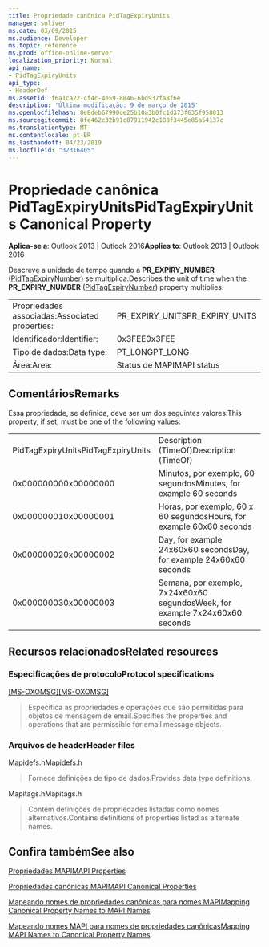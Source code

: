 ```yaml
---
title: Propriedade canônica PidTagExpiryUnits
manager: soliver
ms.date: 03/09/2015
ms.audience: Developer
ms.topic: reference
ms.prod: office-online-server
localization_priority: Normal
api_name:
- PidTagExpiryUnits
api_type:
- HeaderDef
ms.assetid: f6a1ca22-cf4c-4e59-8846-6bd937fa8f6e
description: 'Última modificação: 9 de março de 2015'
ms.openlocfilehash: 8e8deb67990ce25b10a3b0fc1d373f635f958013
ms.sourcegitcommit: 8fe462c32b91c87911942c188f3445e85a54137c
ms.translationtype: MT
ms.contentlocale: pt-BR
ms.lasthandoff: 04/23/2019
ms.locfileid: "32316405"
---
```

# <a name="pidtagexpiryunits-canonical-property"></a><span data-ttu-id="b6da7-103">Propriedade canônica PidTagExpiryUnits</span><span class="sxs-lookup"><span data-stu-id="b6da7-103">PidTagExpiryUnits Canonical Property</span></span>

  
  
<span data-ttu-id="b6da7-104">**Aplica-se a**: Outlook 2013 | Outlook 2016</span><span class="sxs-lookup"><span data-stu-id="b6da7-104">**Applies to**: Outlook 2013 | Outlook 2016</span></span> 
  
<span data-ttu-id="b6da7-105">Descreve a unidade de tempo quando a **PR_EXPIRY_NUMBER** ([PidTagExpiryNumber](pidtagexpirynumber-canonical-property.md)) se multiplica.</span><span class="sxs-lookup"><span data-stu-id="b6da7-105">Describes the unit of time when the **PR_EXPIRY_NUMBER** ([PidTagExpiryNumber](pidtagexpirynumber-canonical-property.md)) property multiplies.</span></span>
  
|||
|:-----|:-----|
|<span data-ttu-id="b6da7-106">Propriedades associadas:</span><span class="sxs-lookup"><span data-stu-id="b6da7-106">Associated properties:</span></span>  <br/> |<span data-ttu-id="b6da7-107">PR_EXPIRY_UNITS</span><span class="sxs-lookup"><span data-stu-id="b6da7-107">PR_EXPIRY_UNITS</span></span>  <br/> |
|<span data-ttu-id="b6da7-108">Identificador:</span><span class="sxs-lookup"><span data-stu-id="b6da7-108">Identifier:</span></span>  <br/> |<span data-ttu-id="b6da7-109">0x3FEE</span><span class="sxs-lookup"><span data-stu-id="b6da7-109">0x3FEE</span></span>  <br/> |
|<span data-ttu-id="b6da7-110">Tipo de dados:</span><span class="sxs-lookup"><span data-stu-id="b6da7-110">Data type:</span></span>  <br/> |<span data-ttu-id="b6da7-111">PT_LONG</span><span class="sxs-lookup"><span data-stu-id="b6da7-111">PT_LONG</span></span>  <br/> |
|<span data-ttu-id="b6da7-112">Área:</span><span class="sxs-lookup"><span data-stu-id="b6da7-112">Area:</span></span>  <br/> |<span data-ttu-id="b6da7-113">Status de MAPI</span><span class="sxs-lookup"><span data-stu-id="b6da7-113">MAPI status</span></span>  <br/> |
   
## <a name="remarks"></a><span data-ttu-id="b6da7-114">Comentários</span><span class="sxs-lookup"><span data-stu-id="b6da7-114">Remarks</span></span>

<span data-ttu-id="b6da7-115">Essa propriedade, se definida, deve ser um dos seguintes valores:</span><span class="sxs-lookup"><span data-stu-id="b6da7-115">This property, if set, must be one of the following values:</span></span>
  
|||
|:-----|:-----|
|<span data-ttu-id="b6da7-116">PidTagExpiryUnits</span><span class="sxs-lookup"><span data-stu-id="b6da7-116">PidTagExpiryUnits</span></span>  <br/> |<span data-ttu-id="b6da7-117">Description (TimeOf)</span><span class="sxs-lookup"><span data-stu-id="b6da7-117">Description (TimeOf)</span></span>  <br/> |
|<span data-ttu-id="b6da7-118">0x00000000</span><span class="sxs-lookup"><span data-stu-id="b6da7-118">0x00000000</span></span>  <br/> |<span data-ttu-id="b6da7-119">Minutos, por exemplo, 60 segundos</span><span class="sxs-lookup"><span data-stu-id="b6da7-119">Minutes, for example 60 seconds</span></span>  <br/> |
|<span data-ttu-id="b6da7-120">0x00000001</span><span class="sxs-lookup"><span data-stu-id="b6da7-120">0x00000001</span></span>  <br/> |<span data-ttu-id="b6da7-121">Horas, por exemplo, 60 x 60 segundos</span><span class="sxs-lookup"><span data-stu-id="b6da7-121">Hours, for example 60x60 seconds</span></span>  <br/> |
|<span data-ttu-id="b6da7-122">0x00000002</span><span class="sxs-lookup"><span data-stu-id="b6da7-122">0x00000002</span></span>  <br/> |<span data-ttu-id="b6da7-123">Day, for example 24x60x60 seconds</span><span class="sxs-lookup"><span data-stu-id="b6da7-123">Day, for example 24x60x60 seconds</span></span>  <br/> |
|<span data-ttu-id="b6da7-124">0x00000003</span><span class="sxs-lookup"><span data-stu-id="b6da7-124">0x00000003</span></span>  <br/> |<span data-ttu-id="b6da7-125">Semana, por exemplo, 7x24x60x60 segundos</span><span class="sxs-lookup"><span data-stu-id="b6da7-125">Week, for example 7x24x60x60 seconds</span></span>  <br/> |
   
## <a name="related-resources"></a><span data-ttu-id="b6da7-126">Recursos relacionados</span><span class="sxs-lookup"><span data-stu-id="b6da7-126">Related resources</span></span>

### <a name="protocol-specifications"></a><span data-ttu-id="b6da7-127">Especificações de protocolo</span><span class="sxs-lookup"><span data-stu-id="b6da7-127">Protocol specifications</span></span>

<span data-ttu-id="b6da7-128">[[MS-OXOMSG]](https://msdn.microsoft.com/library/daa9120f-f325-4afb-a738-28f91049ab3c%28Office.15%29.aspx)</span><span class="sxs-lookup"><span data-stu-id="b6da7-128">[[MS-OXOMSG]](https://msdn.microsoft.com/library/daa9120f-f325-4afb-a738-28f91049ab3c%28Office.15%29.aspx)</span></span>
  
> <span data-ttu-id="b6da7-129">Especifica as propriedades e operações que são permitidas para objetos de mensagem de email.</span><span class="sxs-lookup"><span data-stu-id="b6da7-129">Specifies the properties and operations that are permissible for email message objects.</span></span>
    
### <a name="header-files"></a><span data-ttu-id="b6da7-130">Arquivos de header</span><span class="sxs-lookup"><span data-stu-id="b6da7-130">Header files</span></span>

<span data-ttu-id="b6da7-131">Mapidefs.h</span><span class="sxs-lookup"><span data-stu-id="b6da7-131">Mapidefs.h</span></span>
  
> <span data-ttu-id="b6da7-132">Fornece definições de tipo de dados.</span><span class="sxs-lookup"><span data-stu-id="b6da7-132">Provides data type definitions.</span></span>
    
<span data-ttu-id="b6da7-133">Mapitags.h</span><span class="sxs-lookup"><span data-stu-id="b6da7-133">Mapitags.h</span></span>
  
> <span data-ttu-id="b6da7-134">Contém definições de propriedades listadas como nomes alternativos.</span><span class="sxs-lookup"><span data-stu-id="b6da7-134">Contains definitions of properties listed as alternate names.</span></span>
    
## <a name="see-also"></a><span data-ttu-id="b6da7-135">Confira também</span><span class="sxs-lookup"><span data-stu-id="b6da7-135">See also</span></span>



[<span data-ttu-id="b6da7-136">Propriedades MAPI</span><span class="sxs-lookup"><span data-stu-id="b6da7-136">MAPI Properties</span></span>](mapi-properties.md)
  
[<span data-ttu-id="b6da7-137">Propriedades canônicas MAPI</span><span class="sxs-lookup"><span data-stu-id="b6da7-137">MAPI Canonical Properties</span></span>](mapi-canonical-properties.md)
  
[<span data-ttu-id="b6da7-138">Mapeando nomes de propriedades canônicas para nomes MAPI</span><span class="sxs-lookup"><span data-stu-id="b6da7-138">Mapping Canonical Property Names to MAPI Names</span></span>](mapping-canonical-property-names-to-mapi-names.md)
  
[<span data-ttu-id="b6da7-139">Mapeando nomes MAPI para nomes de propriedades canônicas</span><span class="sxs-lookup"><span data-stu-id="b6da7-139">Mapping MAPI Names to Canonical Property Names</span></span>](mapping-mapi-names-to-canonical-property-names.md)

